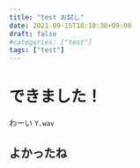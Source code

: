 ```yaml
---
title: "test お試し"
date: 2021-09-15T18:10:38+09:00
draft: false
#categories: ["test"]
tags: ["test"]
---
```


# できました！
わーい `Y.wav`

## よかったね

<img src="/posts/test/2022newyearcard.png" style="width: 0%; border: none; box-shadow:none;transform:rotate(0deg)"/>
<img src="/posts/test/2023newyearcard.png" style="width: 0%; border: none; box-shadow:none;transform:rotate(0deg)"/>